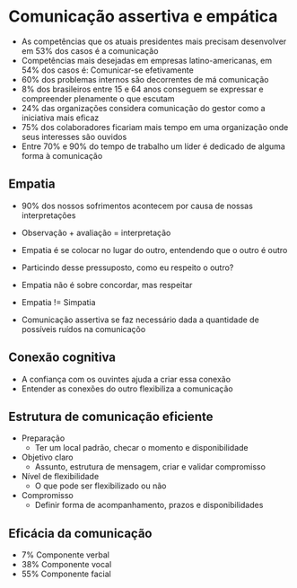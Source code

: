 # Comunicação assertiva e empática

- As competências que os atuais presidentes mais precisam desenvolver em 53% dos casos é a comunicação
- Competências mais desejadas em empresas latino-americanas, em 54% dos casos é: Comunicar-se efetivamente
- 60% dos problemas internos são decorrentes de má comunicação
- 8% dos brasileiros entre 15 e 64 anos conseguem se expressar e compreender plenamente o que escutam
- 24% das organizações considera comunicação do gestor como a iniciativa mais eficaz
- 75% dos colaboradores ficariam mais tempo em uma organização onde seus interesses são ouvidos
- Entre 70% e 90% do tempo de trabalho um líder é dedicado de alguma forma à comunicação

## Empatia

- 90% dos nossos sofrimentos acontecem por causa de nossas interpretações
- Observação + avaliação = interpretação
- Empatia é se colocar no lugar do outro, entendendo que o outro é outro
- Particindo desse pressuposto, como eu respeito o outro?
- Empatia não é sobre concordar, mas respeitar
- Empatia != Simpatia

- Comunicação assertiva se faz necessário dada a quantidade de possíveis ruídos na comunicaçõo

## Conexão cognitiva

- A confiança com os ouvintes ajuda a criar essa conexão
- Entender as conexões do outro flexibiliza a comunicação

## Estrutura de comunicação eficiente

- Preparação
  - Ter um local padrão, checar o momento e disponibilidade
- Objetivo claro
  - Assunto, estrutura de mensagem, criar e validar compromisso
- Nível de flexibilidade
  - O que pode ser flexibilizado ou não
- Compromisso
  - Definir forma de acompanhamento, prazos e disponibilidades

## Eficácia da comunicação

- 7% Componente verbal
- 38% Componente vocal
- 55% Componente facial
